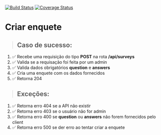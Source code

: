 [![Build Status](https://travis-ci.org/abner81/clean-ts-api.svg?branch=master)](https://travis-ci.org/abner81/clean-ts-api)
[![Coverage Status](https://coveralls.io/repos/github/abner81/clean-ts-api/badge.svg)](https://coveralls.io/github/abner81/clean-ts-api)

# Criar enquete

> ## Caso de sucesso:
1. ✅ Recebe uma requisição do tipo **POST** na rota **/api/surveys**
1. ✅ Valida se a requisação foi feita por um admin
1. ✅ Valida dados obrigatórios **question** e **answers**
1. ✅ Cria uma enquete com os dados fornecidos
1. ✅  Retorna 204

> ## Exceções:
1. ✅ Retorna erro 404 se a API não existir
1. ✅ Retorna erro 403 se o usuário não for admin
1. ✅ Retorna erro 400 se **question** ou **answers** não forem fornecidos pelo client
1. ✅ Retorna erro 500 se der erro ao tentar criar a enquete